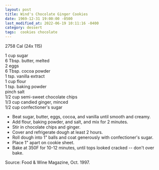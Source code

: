 ```yaml
---
layout: post
title: Wind's Chocolate Ginger Cookies
date: 1969-12-31 19:00:00 -0500
last_modified_at: 2022-06-19 10:11:16 -0400
category: dessert
tags:  cookies chocolate
---
```

2758 Cal (24x 115)

1 cup sugar  
6 Tbsp. butter, melted  
2 eggs  
6 Tbsp. cocoa powder  
1 tsp. vanilla extract  
1 cup flour  
1 tsp. baking powder  
pinch salt  
1/2 cup semi-sweet chocolate chips  
1/3 cup candied ginger, minced  
1/2 cup confectioner's sugar  

* Beat sugar, butter, eggs, cocoa, and vanilla until smooth and creamy.
* Add flour, baking powder, and salt, and mix for 2 minutes.
* Stir in chocolate chips and ginger.
* Cover and refrigerate dough at least 2 hours.
* Roll dough into 1" balls and coat generously with confectioner's sugar.
* Place 1" apart on cookie sheet.
* Bake at 350F for 10-12 minutes, until tops looked cracked -- don't over bake.

Source: Food & Wine Magazine, Oct. 1997.  
